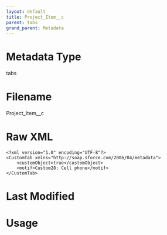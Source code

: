 ```yaml
---
layout: default
title: Project_Item__c
parent: tabs
grand_parent: Metadata
---
```

# Metadata Type
tabs


# Filename 
Project_Item__c


# Raw XML
```
<?xml version="1.0" encoding="UTF-8"?>
<CustomTab xmlns="http://soap.sforce.com/2006/04/metadata">
    <customObject>true</customObject>
    <motif>Custom28: Cell phone</motif>
</CustomTab>
```


# Last Modified


# Usage
